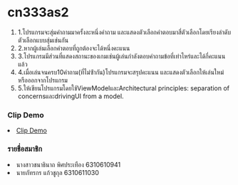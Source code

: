# cn333as2

<ol>
<li>1.โปรแกรมจะสุ่มคําถามมาครั้งละหนึ่งคําถาม และแสดงตัวเลือกคําตอบมาสี่ตัวเลือกโดยเรียงลําดับตัวเลือกแบบสุ่มเช่นกัน</li>
<li>2.หากผู้เล่นเลือกคําตอบที่ถูกต้องจะได้หนึ่งคะแนน</li>
<li>3.โปรแกรมมีส่วนที่แสดงสถานะของเกมเช่นผู้เล่นกําลังตอบคําถามข้อที่เท่าไหร่และได้กี่คะแนนแล้ว</li>
<li>4.เมื่อเล่นจนครบ10คําถาม(ที่ไม่ซ้ํากัน)โปรแกรมจะสรุปคะแนน และแสดงตัวเลือกให้เล่นใหม่หรือออกจากโปรแกรม</li>
<li>5.ให้เขียนโปรแกรมโดยใช้ViewModelและArchitectural principles: separation of concernsและdrivingUI from a model.</li>
</ol>
  
### Clip Demo
<li><a href="https://www.youtube.com/watch?v=z52tBdCVF1A">Clip Demo</a></li>


### รายชื่อสมาชิก
<li>นางสาวชนาธินาถ พิศประเทือง 6310610941</li>
<li>นายภัทรกร แก้วชูกุล 6310611030</li>
